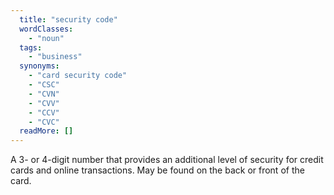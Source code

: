 ```yaml
---
  title: "security code"
  wordClasses: 
    - "noun"
  tags: 
    - "business"
  synonyms: 
    - "card security code"
    - "CSC"
    - "CVN"
    - "CVV"
    - "CCV"
    - "CVC"
  readMore: []
---
```

A 3- or 4-digit number that provides an additional level of security for credit cards and online transactions. May be found on the back or front of the card.
